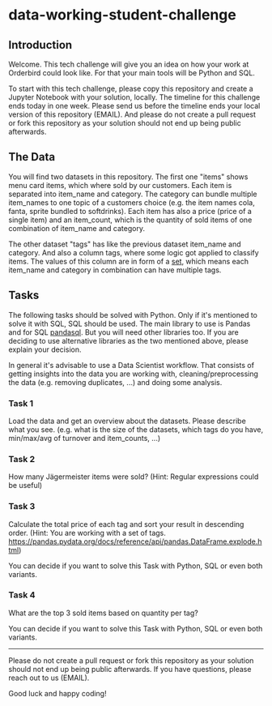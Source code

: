 # data-working-student-challenge

## Introduction

Welcome. This tech challenge will give you an idea on how your work at Orderbird could look like. For that your main tools will be Python and SQL.

To start with this tech challenge, please copy this repository and create a Jupyter Notebook with your solution, locally. The timeline for this challenge ends today in one week. Please send us before the timeline ends your local version of this repository (EMAIL). And please do not create a pull request or fork this repository as your solution should not end up being public afterwards.

## The Data

You will find two datasets in this repository. The first one "items" shows menu card items, which where sold by our customers. Each item is separated into item_name and category. The category can bundle multiple item_names to one topic of a customers choice (e.g. the item names cola, fanta, sprite bundled to softdrinks). Each item has also a price (price of a single item) and an item_count, which is the quantity of sold items of one combination of item_name and category.

The other dataset "tags" has like the previous dataset item_name and category. And also a column tags, where some logic got applied to classify items. The values of this column are in form of a [set](https://docs.python.org/3/tutorial/datastructures.html#sets), which means each item_name and category in combination can have multiple tags.

## Tasks

The following tasks should be solved with Python. Only if it's mentioned to solve it with SQL, SQL should be used. The main library to use is Pandas and for SQL [pandasql](https://pypi.org/project/pandasql/). But you will need other libraries too. If you are deciding to use alternative libraries as the two mentioned above, please explain your decision.

In general it's advisable to use a Data Scientist workflow. That consists of getting insights into the data you are working with, cleaning/preprocessing the data (e.g. removing duplicates, ...) and doing some analysis.

### Task 1

Load the data and get an overview about the datasets. Please describe what you see. (e.g. what is the size of the datasets, which tags do you have, min/max/avg of turnover and item_counts, ...)

### Task 2

How many Jägermeister items were sold? (Hint: Regular expressions could be useful)

### Task 3

Calculate the total price of each tag and sort your result in descending order. (Hint: You are working with a set of tags. https://pandas.pydata.org/docs/reference/api/pandas.DataFrame.explode.html)

You can decide if you want to solve this Task with Python, SQL or even both variants.

### Task 4

What are the top 3 sold items based on quantity per tag?

You can decide if you want to solve this Task with Python, SQL or even both variants.

---

Please do not create a pull request or fork this repository as your solution should not end up being public afterwards. If you have questions, please reach out to us (EMAIL).

Good luck and happy coding!

